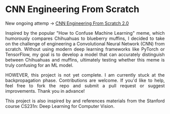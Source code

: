 <h1>CNN Engineering From Scratch</h1>

New ongoing attemp -> [CNN Engineering From Scratch 2.0](https://github.com/asifsahadh/cnn-from-scratch-2.0)

<p align = "justify"> Inspired by the popular "How to Confuse Machine Learning" meme, which humorously compares Chihuahuas to blueberry muffins, I decided to take on the challenge of engineering a Convolutional Neural Network (CNN) from scratch. Without using modern deep learning frameworks like PyTorch or TensorFlow, my goal is to develop a model that can accurately distinguish between Chihuahuas and muffins, ultimately testing whether this meme is truly confusing for an ML model. </p>

<p align = "justify"> HOWEVER, this project is not yet complete. I am currently stuck at the backpropagation phase. Contributions are welcome. If you'd like to help, feel free to fork the repo and submit a pull request or suggest improvements. Thank you in advance! </p>

<p align = "justify"> This project is also inspired by and references materials from the Stanford course CS231n: Deep Learning for Computer Vision. </p>
